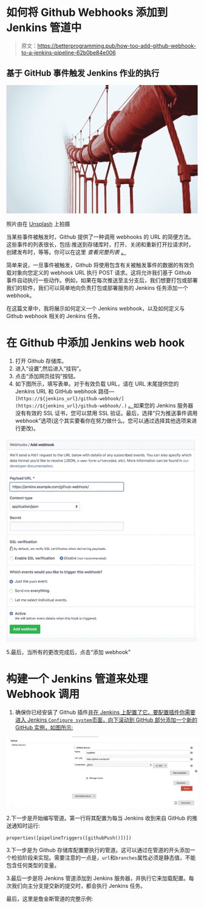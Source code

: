 # 如何将 Github Webhooks 添加到 Jenkins 管道中

> 原文：<https://betterprogramming.pub/how-too-add-github-webhook-to-a-jenkins-pipeline-62b0be84e006>

## 基于 GitHub 事件触发 Jenkins 作业的执行

![](img/3f352a5e9df31d67ace2ce9001e54f0c.png)

照片由在 [Unsplash](https://unsplash.com?utm_source=medium&utm_medium=referral) 上拍摄

当某些事件被触发时，Github 提供了一种调用 webhooks 的 URL 的简便方法。这些事件的列表很长，包括:推送到存储库时，打开、关闭和重新打开拉请求时，创建发布时，等等。你可以在这里 *查看完整列表 [*。*](https://developer.github.com/webhooks/#events)*

简单来说，一旦事件被触发，Github 将使用包含有关被触发事件的数据的有效负载对象向您定义的 webhook URL 执行 POST 请求。这将允许我们基于 Github 事件自动执行一些动作。例如，如果在每次推送至主分支后，我们想要打包或部署我们的软件，我们可以简单地向负责打包或部署服务的 Jenkins 任务添加一个 webhook。

在这篇文章中，我将展示如何定义一个 Jenkins webhook，以及如何定义与 Github webhook 相关的 Jenkins 任务。

# **在 Github 中添加 Jenkins web hook**

1.  打开 Github 存储库。
2.  进入“设置”,然后进入“挂钩”。
3.  点击“添加网页挂钩”按钮。
4.  如下图所示，填写表单。对于有效负载 URL，请在 URL 末尾提供您的 Jenkins URL 和 GitHub webhook 路径— `[https://${jenkins_url}/github-webhook/](https://${jenkins_url}/github-webhook/.)` [。](https://${jenkins_url}/github-webhook/.)如果您的 Jenkins 服务器没有有效的 SSL 证书，您可以禁用 SSL 验证。最后，选择“只为推送事件调用 webhook”选项(这个其实要看你在努力做什么。您可以通过选择其他选项来进行更改)。

![](img/56dd29b392fab1da350f375df873fbd8.png)

5.最后，当所有的更改完成后，点击“添加 webhook”

# **构建一个 Jenkins 管道来处理 Webhook 调用**

1.  确保你已经安装了 Github 插件[并在 Jenkins 上配置了它。要配置插件你需要进入 Jenkins `Configure system`页面，向下滚动到 GitHub 部分添加一个新的 GitHub 实例，如图所示:](https://plugins.jenkins.io/github)

![](img/cc2cb183d5414604114aa56a64d59e30.png)

2.下一步是开始编写管道。第一行将其配置为每当 Jenkins 收到来自 GitHub 的推送通知时运行:

```
properties([pipelineTriggers([githubPush()])])
```

3.下一步是为 Github 存储库配置要执行的管道。这可以通过在管道的开头添加一个检验阶段来实现。需要注意的一点是，`url`和`branches`属性必须是静态值，不能包含任何类型的变量。

3.最后一步是将 Jenkins 管道添加到 Jenkins 服务器，并执行它来加载配置。每次我们向主分支提交新的提交时，都会执行 Jenkins 任务。

最后，这里是詹金斯管道的完整示例: